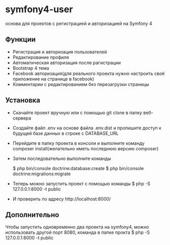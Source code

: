 # symfony4-user
основа для проектов с регистрацией и авторизацией на Symfony 4

## Функции

* Регистрация и авторизация пользователей
* Редактирование профиля
* Автоматическая авторизация после рагистрации
* Bootstrap 4 тема
* Facebook авторизация(для реального проекта нужно настроить своё приложение на странице в facebook)
* Комментарии с редактированием без перезагрузки страницы

## Установка
* Скачайте проект вручную или с помощью git clone в папку веб-сервера
* Создайте файл .env на основе файла .env.dist и пропишите доступ к будущей базе данных в строке с DATABASE_URL
* Перейдите в папку проекта в консоли и выполните команду composer install(желательно иметь последнюю версию composer)
* Затем последовательно выполните команды

	$ php bin/console doctrine:database:create
	$ php bin/console doctrine:migrations:migrate
* Теперь можно запустить проект с помощью команды
    $ php -S 127.0.0.1:8000 -t public 
* И проверить по адресу http://localhost:8000/

## Дополнительно
Чтобы запустить одновременно два проекта на symfony4, можно использовать другой порт 8080, команда в папке прокта
    $ php -S 127.0.0.1:8000 -t public